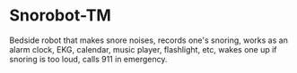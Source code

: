 # Snorobot-TM
Bedside robot that makes snore noises, records one's snoring, works as an alarm clock, EKG, calendar, music player, flashlight, etc, wakes one up if snoring is too loud, calls 911 in emergency.
